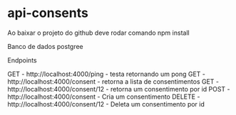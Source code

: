 # api-consents

Ao baixar o projeto do github deve rodar comando
npm install

Banco de dados postgree

Endpoints

GET - http://localhost:4000/ping - testa retornando um pong
GET - http://localhost:4000/consent - retorna a lista de consentimentos
GET - http://localhost:4000/consent/12  - retorna um consentimento por id
POST - http://localhost:4000/consent - Cria um consentimento
DELETE - http://localhost:4000/consent/12 - Deleta um consentimento por id
